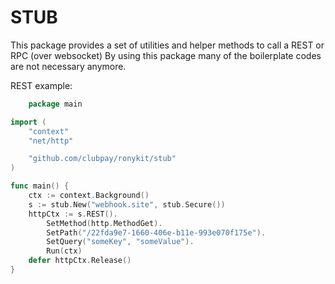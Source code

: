 # STUB

This package provides a set of utilities and helper methods to call a REST or RPC (over websocket)
By using this package many of the boilerplate codes are not necessary anymore.

REST example:

```go
    package main

import (
	"context"
	"net/http"

	"github.com/clubpay/ronykit/stub"
)

func main() {
	ctx := context.Background()
	s := stub.New("webhook.site", stub.Secure())
	httpCtx := s.REST().
		SetMethod(http.MethodGet).
		SetPath("/22fda9e7-1660-406e-b11e-993e070f175e").
		SetQuery("someKey", "someValue").
		Run(ctx)
	defer httpCtx.Release()
}

```
